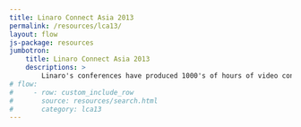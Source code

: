 ```yaml
---
title: Linaro Connect Asia 2013
permalink: /resources/lca13/
layout: flow
js-package: resources
jumbotron:
    title: Linaro Connect Asia 2013
    descriptions: >
        Linaro's conferences have produced 1000's of hours of video content. You can find it all here!
# flow:
#     - row: custom_include_row
#       source: resources/search.html
#       category: lca13
---
```

